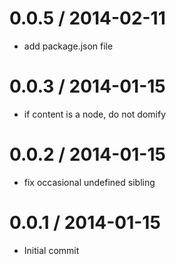 
0.0.5 / 2014-02-11
==================

  * add package.json file

0.0.3 / 2014-01-15
==================

  * if content is a node, do not domify

0.0.2 / 2014-01-15
==================

  * fix occasional undefined sibling

0.0.1 / 2014-01-15
==================

  * Initial commit
